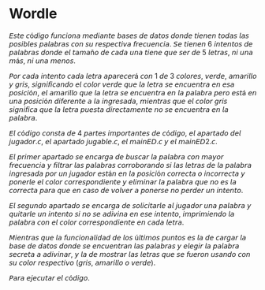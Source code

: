 # Wordle
𝘌𝘴𝘵𝘦 𝘤ó𝘥𝘪𝘨𝘰 𝘧𝘶𝘯𝘤𝘪𝘰𝘯𝘢 𝘮𝘦𝘥𝘪𝘢𝘯𝘵𝘦 𝘣𝘢𝘴𝘦𝘴 𝘥𝘦 𝘥𝘢𝘵𝘰𝘴 𝘥𝘰𝘯𝘥𝘦 𝘵𝘪𝘦𝘯𝘦𝘯 𝘵𝘰𝘥𝘢𝘴 𝘭𝘢𝘴 𝘱𝘰𝘴𝘪𝘣𝘭𝘦𝘴 𝘱𝘢𝘭𝘢𝘣𝘳𝘢𝘴 𝘤𝘰𝘯 𝘴𝘶 𝘳𝘦𝘴𝘱𝘦𝘤𝘵𝘪𝘷𝘢 𝘧𝘳𝘦𝘤𝘶𝘦𝘯𝘤𝘪𝘢. 𝘚𝘦 𝘵𝘪𝘦𝘯𝘦𝘯 6 𝘪𝘯𝘵𝘦𝘯𝘵𝘰𝘴 𝘥𝘦 𝘱𝘢𝘭𝘢𝘣𝘳𝘢𝘴 𝘥𝘰𝘯𝘥𝘦 𝘦𝘭 𝘵𝘢𝘮𝘢ñ𝘰 𝘥𝘦 𝘤𝘢𝘥𝘢 𝘶𝘯𝘢 𝘵𝘪𝘦𝘯𝘦 𝘲𝘶𝘦 𝘴𝘦𝘳 𝘥𝘦 5 𝘭𝘦𝘵𝘳𝘢𝘴, 𝘯𝘪 𝘶𝘯𝘢 𝘮á𝘴, 𝘯𝘪 𝘶𝘯𝘢 𝘮𝘦𝘯𝘰𝘴.

𝘗𝘰𝘳 𝘤𝘢𝘥𝘢 𝘪𝘯𝘵𝘦𝘯𝘵𝘰 𝘤𝘢𝘥𝘢 𝘭𝘦𝘵𝘳𝘢 𝘢𝘱𝘢𝘳𝘦𝘤𝘦𝘳á 𝘤𝘰𝘯 1 𝘥𝘦 3 𝘤𝘰𝘭𝘰𝘳𝘦𝘴, 𝘷𝘦𝘳𝘥𝘦, 𝘢𝘮𝘢𝘳𝘪𝘭𝘭𝘰 𝘺 𝘨𝘳𝘪𝘴, 𝘴𝘪𝘨𝘯𝘪𝘧𝘪𝘤𝘢𝘯𝘥𝘰 𝘦𝘭 𝘤𝘰𝘭𝘰𝘳 𝘷𝘦𝘳𝘥𝘦 𝘲𝘶𝘦 𝘭𝘢 𝘭𝘦𝘵𝘳𝘢 𝘴𝘦 𝘦𝘯𝘤𝘶𝘦𝘯𝘵𝘳𝘢 𝘦𝘯 𝘦𝘴𝘢 𝘱𝘰𝘴𝘪𝘤𝘪ó𝘯, 𝘦𝘭 𝘢𝘮𝘢𝘳𝘪𝘭𝘭𝘰 𝘲𝘶𝘦 𝘭𝘢 𝘭𝘦𝘵𝘳𝘢 𝘴𝘦 𝘦𝘯𝘤𝘶𝘦𝘯𝘵𝘳𝘢 𝘦𝘯 𝘭𝘢 𝘱𝘢𝘭𝘢𝘣𝘳𝘢 𝘱𝘦𝘳𝘰 𝘦𝘴𝘵á 𝘦𝘯 𝘶𝘯𝘢 𝘱𝘰𝘴𝘪𝘤𝘪ó𝘯 𝘥𝘪𝘧𝘦𝘳𝘦𝘯𝘵𝘦 𝘢 𝘭𝘢 𝘪𝘯𝘨𝘳𝘦𝘴𝘢𝘥𝘢, 𝘮𝘪𝘦𝘯𝘵𝘳𝘢𝘴 𝘲𝘶𝘦 𝘦𝘭 𝘤𝘰𝘭𝘰𝘳 𝘨𝘳𝘪𝘴 𝘴𝘪𝘨𝘯𝘪𝘧𝘪𝘤𝘢 𝘲𝘶𝘦 𝘭𝘢 𝘭𝘦𝘵𝘳𝘢 𝘱𝘶𝘦𝘴𝘵𝘢 𝘥𝘪𝘳𝘦𝘤𝘵𝘢𝘮𝘦𝘯𝘵𝘦 𝘯𝘰 𝘴𝘦 𝘦𝘯𝘤𝘶𝘦𝘯𝘵𝘳𝘢 𝘦𝘯 𝘭𝘢 𝘱𝘢𝘭𝘢𝘣𝘳𝘢.

𝘌𝘭 𝘤ó𝘥𝘪𝘨𝘰 𝘤𝘰𝘯𝘴𝘵𝘢 𝘥𝘦 4 𝘱𝘢𝘳𝘵𝘦𝘴 𝘪𝘮𝘱𝘰𝘳𝘵𝘢𝘯𝘵𝘦𝘴 𝘥𝘦 𝘤ó𝘥𝘪𝘨𝘰, 𝘦𝘭 𝘢𝘱𝘢𝘳𝘵𝘢𝘥𝘰 𝘥𝘦𝘭 𝘫𝘶𝘨𝘢𝘥𝘰𝘳.𝘤, 𝘦𝘭 𝘢𝘱𝘢𝘳𝘵𝘢𝘥𝘰 𝘫𝘶𝘨𝘢𝘣𝘭𝘦.𝘤, 𝘦𝘭 𝘮𝘢𝘪𝘯𝘌𝘋.𝘤 𝘺 𝘦𝘭 𝘮𝘢𝘪𝘯𝘌𝘋2.𝘤.

𝘌𝘭 𝘱𝘳𝘪𝘮𝘦𝘳 𝘢𝘱𝘢𝘳𝘵𝘢𝘥𝘰 𝘴𝘦 𝘦𝘯𝘤𝘢𝘳𝘨𝘢 𝘥𝘦 𝘣𝘶𝘴𝘤𝘢𝘳 𝘭𝘢 𝘱𝘢𝘭𝘢𝘣𝘳𝘢 𝘤𝘰𝘯 𝘮𝘢𝘺𝘰𝘳 𝘧𝘳𝘦𝘤𝘶𝘦𝘯𝘤𝘪𝘢 𝘺 𝘧𝘪𝘭𝘵𝘳𝘢𝘳 𝘭𝘢𝘴 𝘱𝘢𝘭𝘢𝘣𝘳𝘢𝘴 𝘤𝘰𝘳𝘳𝘰𝘣𝘰𝘳𝘢𝘯𝘥𝘰 𝘴𝘪 𝘭𝘢𝘴 𝘭𝘦𝘵𝘳𝘢𝘴 𝘥𝘦 𝘭𝘢 𝘱𝘢𝘭𝘢𝘣𝘳𝘢 𝘪𝘯𝘨𝘳𝘦𝘴𝘢𝘥𝘢 𝘱𝘰𝘳 𝘶𝘯 𝘫𝘶𝘨𝘢𝘥𝘰𝘳 𝘦𝘴𝘵á𝘯 𝘦𝘯 𝘭𝘢 𝘱𝘰𝘴𝘪𝘤𝘪ó𝘯 𝘤𝘰𝘳𝘳𝘦𝘤𝘵𝘢 𝘰 𝘪𝘯𝘤𝘰𝘳𝘳𝘦𝘤𝘵𝘢 𝘺 𝘱𝘰𝘯𝘦𝘳𝘭𝘦 𝘦𝘭 𝘤𝘰𝘭𝘰𝘳 𝘤𝘰𝘳𝘳𝘦𝘴𝘱𝘰𝘯𝘥𝘪𝘦𝘯𝘵𝘦 𝘺 𝘦𝘭𝘪𝘮𝘪𝘯𝘢𝘳 𝘭𝘢 𝘱𝘢𝘭𝘢𝘣𝘳𝘢 𝘲𝘶𝘦 𝘯𝘰 𝘦𝘴 𝘭𝘢 𝘤𝘰𝘳𝘳𝘦𝘤𝘵𝘢 𝘱𝘢𝘳𝘢 𝘲𝘶𝘦 𝘦𝘯 𝘤𝘢𝘴𝘰 𝘥𝘦 𝘷𝘰𝘭𝘷𝘦𝘳 𝘢 𝘱𝘰𝘯𝘦𝘳𝘴𝘦 𝘯𝘰 𝘱𝘦𝘳𝘥𝘦𝘳 𝘶𝘯 𝘪𝘯𝘵𝘦𝘯𝘵𝘰.

𝘌𝘭 𝘴𝘦𝘨𝘶𝘯𝘥𝘰 𝘢𝘱𝘢𝘳𝘵𝘢𝘥𝘰 𝘴𝘦 𝘦𝘯𝘤𝘢𝘳𝘨𝘢 𝘥𝘦 𝘴𝘰𝘭𝘪𝘤𝘪𝘵𝘢𝘳𝘭𝘦 𝘢𝘭 𝘫𝘶𝘨𝘢𝘥𝘰𝘳 𝘶𝘯𝘢 𝘱𝘢𝘭𝘢𝘣𝘳𝘢 𝘺 𝘲𝘶𝘪𝘵𝘢𝘳𝘭𝘦 𝘶𝘯 𝘪𝘯𝘵𝘦𝘯𝘵𝘰 𝘴𝘪 𝘯𝘰 𝘴𝘦 𝘢𝘥𝘪𝘷𝘪𝘯𝘢 𝘦𝘯 𝘦𝘴𝘦 𝘪𝘯𝘵𝘦𝘯𝘵𝘰, 𝘪𝘮𝘱𝘳𝘪𝘮𝘪𝘦𝘯𝘥𝘰 𝘭𝘢 𝘱𝘢𝘭𝘢𝘣𝘳𝘢 𝘤𝘰𝘯 𝘦𝘭 𝘤𝘰𝘭𝘰𝘳 𝘤𝘰𝘳𝘳𝘦𝘴𝘱𝘰𝘯𝘥𝘪𝘦𝘯𝘵𝘦 𝘦𝘯 𝘤𝘢𝘥𝘢 𝘭𝘦𝘵𝘳𝘢.

𝘔𝘪𝘦𝘯𝘵𝘳𝘢𝘴 𝘲𝘶𝘦 𝘭𝘢 𝘧𝘶𝘯𝘤𝘪𝘰𝘯𝘢𝘭𝘪𝘥𝘢𝘥 𝘥𝘦 𝘭𝘰𝘴 ú𝘭𝘵𝘪𝘮𝘰𝘴 𝘱𝘶𝘯𝘵𝘰𝘴 𝘦𝘴 𝘭𝘢 𝘥𝘦 𝘤𝘢𝘳𝘨𝘢𝘳 𝘭𝘢 𝘣𝘢𝘴𝘦 𝘥𝘦 𝘥𝘢𝘵𝘰𝘴 𝘥𝘰𝘯𝘥𝘦 𝘴𝘦 𝘦𝘯𝘤𝘶𝘦𝘯𝘵𝘳𝘢𝘯 𝘭𝘢𝘴 𝘱𝘢𝘭𝘢𝘣𝘳𝘢𝘴 𝘺 𝘦𝘭𝘦𝘨𝘪𝘳 𝘭𝘢 𝘱𝘢𝘭𝘢𝘣𝘳𝘢 𝘴𝘦𝘤𝘳𝘦𝘵𝘢 𝘢 𝘢𝘥𝘪𝘷𝘪𝘯𝘢𝘳, 𝘺 𝘭𝘢 𝘥𝘦 𝘮𝘰𝘴𝘵𝘳𝘢𝘳 𝘭𝘢𝘴 𝘭𝘦𝘵𝘳𝘢𝘴 𝘲𝘶𝘦 𝘴𝘦 𝘧𝘶𝘦𝘳𝘰𝘯 𝘶𝘴𝘢𝘯𝘥𝘰 𝘤𝘰𝘯 𝘴𝘶 𝘤𝘰𝘭𝘰𝘳 𝘳𝘦𝘴𝘱𝘦𝘤𝘵𝘪𝘷𝘰 (𝘨𝘳𝘪𝘴, 𝘢𝘮𝘢𝘳𝘪𝘭𝘭𝘰 𝘰 𝘷𝘦𝘳𝘥𝘦).

𝘗𝘢𝘳𝘢 𝘦𝘫𝘦𝘤𝘶𝘵𝘢𝘳 𝘦𝘭 𝘤ó𝘥𝘪𝘨𝘰.
